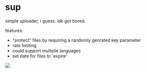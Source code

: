 # sup

simple uploader, i guess. idk got bored.

features:

- "protect" files by requiring a randomly genrated key parameter
- rate limiting
- could support multiple languages
- set date for files to 'expire'

<img src="https://i.imgur.com/PsfN0QR.png">